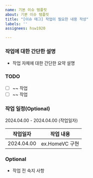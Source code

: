 ```yaml
---
name: 기본 이슈 템플릿
about: 기본 이슈 템플릿
title: "[이슈 태그] 작업이 필요한 내용 작성"
labels: ''
assignees: hsw1920

---
```


### 작업에 대한 간단한 설명
- 작업 자체에 대한 간단한 요약 설명

### TODO
- [ ] ~~ 작업
- [ ] ~~ 작업

### 작업 일정(Optional)
2024.04.00 - 2024.04.00 (작업일자)

|작업일자|작업 내용|
|:---:|:---:|
|2024.04.00|ex.HomeVC 구현|

### Optional
- 작업 전 숙지 사항
